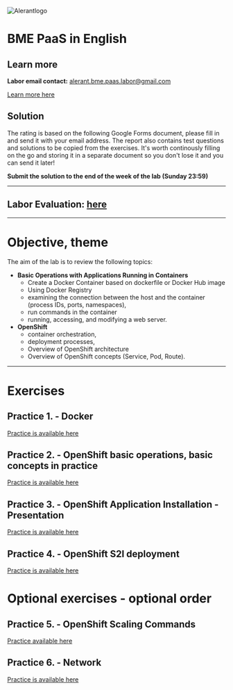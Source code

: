 ![Alerantlogo](https://www.alerant.hu/img/logo.svg)
# BME PaaS in English
## Learn more
**Labor email contact:** alerant.bme.paas.labor@gmail.com

[Learn more here](docs/Knowledge.md)

## Solution
The rating is based on the following Google Forms document, please fill in and send it with your  email address.
The report also contains test questions and solutions to be copied from the exercises. It's worth continously filling on the go and storing it in a separate document so you don't lose it and you can send it later!

**Submit the solution to the end of the week of the lab (Sunday 23:59)**

---
**Labor Evaluation:** [here](https://goo.gl/forms/xBh9tuN6bsIne56Z2)
---

---
# Objective, theme
The aim of the lab is to review the following topics:
- **Basic Operations with Applications Running in Containers**
  - Create a Docker Container based on dockerfile or Docker Hub image
  - Using Docker Registry
  - examining the connection between the host and the container (process IDs, ports, namespaces),
  - run commands in the container
  - running, accessing, and modifying a web server.
- **OpenShift**
  - container orchestration,
  - deployment processes,
  - Overview of OpenShift architecture
  - Overview of OpenShift concepts (Service, Pod, Route).
---

# Exercises
## Practice 1. - Docker
[Practice is available here](docs/Gyakorlat1.md)
## Practice 2. - OpenShift basic operations, basic concepts in practice
[Practice is available here](docs/Gyakorlat2.md)
## Practice 3. - OpenShift Application Installation - Presentation
[Practice is available here](docs/Gyakorlat3.md)
## Practice 4. - OpenShift S2I deployment
[Practice is available here](docs/Gyakorlat4.md)

# Optional exercises - optional order
## Practice 5. - OpenShift Scaling Commands
[Practice available here](docs/Gyakorlat5.md)
## Practice 6. - Network
[Practice is available here](docs/Gyakorlat6.md)

